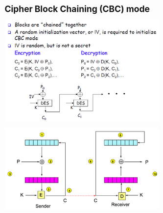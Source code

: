 # Cipher Block Chaining \(CBC\) mode

![](../../.gitbook/assets/image%20%2861%29.png)

![](../../.gitbook/assets/image%20%2842%29.png)

